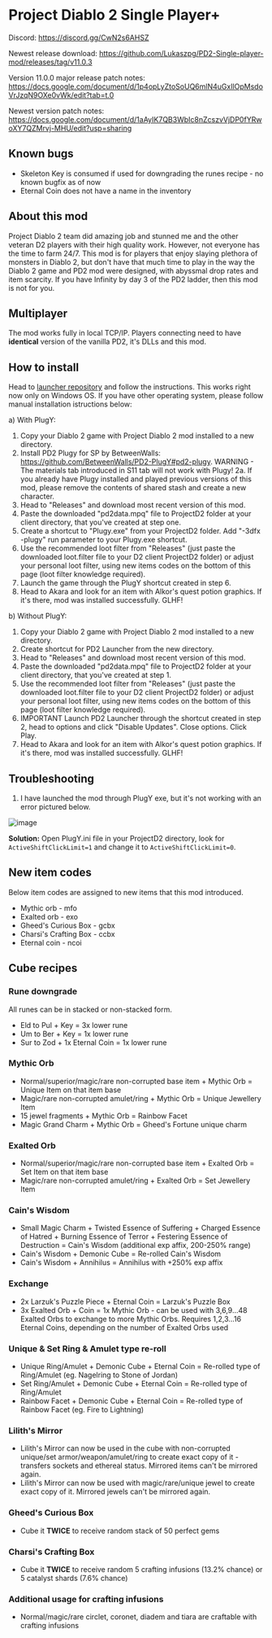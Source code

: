 
# Project Diablo 2 Single Player+

Discord: https://discord.gg/CwN2s6AHSZ

Newest release download: https://github.com/Lukaszpg/PD2-Single-player-mod/releases/tag/v11.0.3

Version 11.0.0 major release patch notes: https://docs.google.com/document/d/1p4opLyZtoSoUQ6mlN4uGxIlOpMsdoVrJzqN9OXe0vWk/edit?tab=t.0

Newest version patch notes: https://docs.google.com/document/d/1aAyIK7QB3WbIc8nZcszvVjDP0fYRwoXY7QZMrvj-MHU/edit?usp=sharing

## Known bugs

* Skeleton Key is consumed if used for downgrading the runes recipe - no known bugfix as of now
* Eternal Coin does not have a name in the inventory

## About this mod

Project Diablo 2 team did amazing job and stunned me and the other veteran D2 players with their high quality work. However, not everyone has the time to farm 24/7. This mod is for players that enjoy slaying plethora of monsters in Diablo 2, but don't have that much time to play in the way the Diablo 2 game and PD2 mod were designed, with abyssmal drop rates and item scarcity. If you have Infinity by day 3 of the PD2 ladder, then this mod is not for you.

## Multiplayer

The mod works fully in local TCP/IP. Players connecting need to have **identical** version of the vanilla PD2, it's DLLs and this mod.

## How to install

Head to [launcher repository](https://github.com/Lukaszpg/pd2-single-player-plus-launcher) and follow the instructions. This works right now only on Windows OS. If you have other operating system, please follow manual installation istructions below: 

a) With PlugY:

1. Copy your Diablo 2 game with Project Diablo 2 mod installed to a new directory.
2. Install PD2 Plugy for SP by BetweenWalls: https://github.com/BetweenWalls/PD2-PlugY#pd2-plugy. WARNING - The materials tab introduced in S11 tab will not work with Plugy! 2a. If you already have Plugy installed and played previous versions of this mod, please remove the contents of shared stash and create a new character.
3. Head to "Releases" and download most recent version of this mod.
4. Paste the downloaded "pd2data.mpq" file to ProjectD2 folder at your client directory, that you've created at step one.
5. Create a shortcut to "Plugy.exe" from your ProjectD2 folder. Add "-3dfx -plugy" run parameter to your Plugy.exe shortcut.
6. Use the recommended loot filter from "Releases" (just paste the downloaded loot.filter file to your D2 client ProjectD2 folder) or adjust your personal loot filter, using new items codes on the bottom of this page (loot filter knowledge required).
7. Launch the game through the PlugY shortcut created in step 6.
8. Head to Akara and look for an item with Alkor's quest potion graphics. If it's there, mod was installed successfully. GLHF!

b) Without PlugY:

1. Copy your Diablo 2 game with Project Diablo 2 mod installed to a new directory.
2. Create shortcut for PD2 Launcher from the new directory.
3. Head to "Releases" and download most recent version of this mod.
4. Paste the downloaded "pd2data.mpq" file to ProjectD2 folder at your client directory, that you've created at step 1.
5. Use the recommended loot filter from "Releases" (just paste the downloaded loot.filter file to your D2 client ProjectD2 folder) or adjust your personal loot filter, using new items codes on the bottom of this page (loot filter knowledge required).
6. IMPORTANT Launch PD2 Launcher through the shortcut created in step 2, head to options and click "Disable Updates". Close options. Click Play.
7. Head to Akara and look for an item with Alkor's quest potion graphics. If it's there, mod was installed successfully. GLHF!

## Troubleshooting

1. I have launched the mod through PlugY exe, but it's not working with an error pictured below.

![image](https://github.com/user-attachments/assets/5147e3cc-6e4b-49cd-9a65-bee7476d7dfb)

**Solution:** Open PlugY.ini file in your ProjectD2 directory, look for `ActiveShiftClickLimit=1` and change it to `ActiveShiftClickLimit=0`. 
  
## New item codes

Below item codes are assigned to new items that this mod introduced.

* Mythic orb - mfo
* Exalted orb - exo
* Gheed's Curious Box - gcbx
* Charsi's Crafting Box - ccbx
* Eternal coin - ncoi

## Cube recipes

### Rune downgrade

All runes can be in stacked or non-stacked form.

* Eld to Pul  + Key = 3x lower rune
* Um to Ber + Key = 1x lower rune
* Sur to Zod + 1x Eternal Coin = 1x lower rune

### Mythic Orb

* Normal/superior/magic/rare non-corrupted base item + Mythic Orb = Unique Item on that item base
* Magic/rare non-corrupted amulet/ring + Mythic Orb = Unique Jewellery Item
* 15 jewel fragments + Mythic Orb = Rainbow Facet
* Magic Grand Charm + Mythic Orb = Gheed's Fortune unique charm

### Exalted Orb

* Normal/superior/magic/rare non-corrupted base item + Exalted Orb = Set Item on that item base
* Magic/rare non-corrupted amulet/ring + Exalted Orb = Set Jewellery Item

### Cain's Wisdom

* Small Magic Charm + Twisted Essence of Suffering + Charged Essence of Hatred + Burning Essence of Terror + Festering Essence of Destruction = Cain's Wisdom (additional exp affix, 200-250% range)
* Cain's Wisdom + Demonic Cube = Re-rolled Cain's Wisdom
* Cain's Wisdom + Annihilus = Annihilus with +250% exp affix

### Exchange

* 2x Larzuk's Puzzle Piece + Eternal Coin = Larzuk's Puzzle Box
* 3x  Exalted Orb + Coin = 1x Mythic Orb - can be used with 3,6,9...48 Exalted Orbs to exchange to more Mythic Orbs. Requires 1,2,3...16 Eternal Coins, depending on the number of Exalted Orbs used

### Unique & Set Ring & Amulet type re-roll

* Unique Ring/Amulet + Demonic Cube + Eternal Coin = Re-rolled type of Ring/Amulet (eg. Nagelring to Stone of Jordan)
* Set Ring/Amulet + Demonic Cube + Eternal Coin = Re-rolled type of Ring/Amulet
* Rainbow Facet + Demonic Cube + Eternal Coin = Re-rolled type of Rainbow Facet (eg. Fire to Lightning)

### Lilith's Mirror

* Lilith's Mirror can now be used in the cube with non-corrupted unique/set armor/weapon/amulet/ring to create exact copy of it - transfers sockets and ethereal status. Mirrored items can't be mirrored again.
* Lilith's Mirror can now be used with magic/rare/unique jewel to create exact copy of it. Mirrored jewels can't be mirrored again.

### Gheed's Curious Box 

* Cube it **TWICE** to receive random stack of 50 perfect gems

### Charsi's Crafting Box

* Cube it **TWICE** to receive random 5 crafting infusions (13.2% chance) or 5 catalyst shards (7.6% chance)

### Additional usage for crafting infusions

* Normal/magic/rare circlet, coronet, diadem and tiara are craftable with crafting infusions

###


